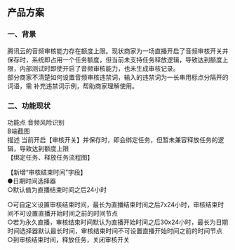 ## 产品方案  
### 一、背景  
腾讯云的音频审核能力存在额度上限。现状商家为一场直播开启了音频审核开关并保存时，系统即占用一个任务额度，但当前未支持任务释放逻辑，导致达到额度上限，内部测试时即使开启了音频审核能力，也未生成审核记录。  
部分商家不清楚如何设置音频审核违禁词，输入的违禁词为一长串用标点分隔开的词语，需 补充违禁词示例，帮助商家理解使用。  
  
### 二、功能现状  
功能点 音频风险识别  
B端截图  
描述 当前开启【审核开关】并保存时，即会绑定任务，但暂未兼容释放任务的逻辑，导致达到额度上限  
【绑定任务、释放任务流程图】  
  
  
【新增“审核结束时间”字段】  
●日期时间选择器  
○默认值为直播结束时间之后24小时  
  
○可自定义设置审核结束时间，最长为直播结束时间之后7x24小时，审核结束时间不可设置直播开始时间之前的时间节点  
○若为永久直播，审核结束时间默认为直播开始时间之后30x24小时，最长为日期时间选择器默认最长时间，审核结束时间不可设置直播开始时间之前的时间节点  
○到审核结束时间，释放任务，关闭审核开关


